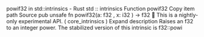 powif32 in std::intrinsics - Rust
std
::
intrinsics
Function
powif32
Copy item path
Source
pub unsafe fn powif32(a:
f32
, x:
i32
) ->
f32
🔬
This is a nightly-only experimental API. (
core_intrinsics
)
Expand description
Raises an
f32
to an integer power.
The stabilized version of this intrinsic is
f32::powi
